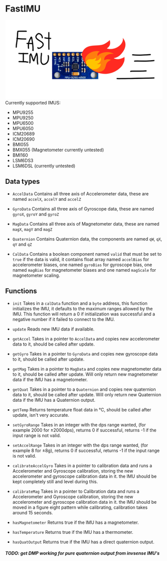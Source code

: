 # FastIMU
![1](fast.png)
Currently supported IMUS: 

* MPU9255 
* MPU9250 
* MPU6500 
* MPU6050
* ICM20689 
* ICM20690 
* BMI055 
* BMX055 (Magnetometer currently untested)
* BMI160
* LSM6DS3 
* LSM6DSL (currently untested)

## Data types

* ```AccelData``` Contains all three axis of Accelerometer data, these are named ```accelX```, ```accelY``` and ```accelZ```

* ```GyroData``` Contains all three axis of Gyroscope data, these are named ```gyroX```, ```gyroY``` and ```gyroZ```

* ```MagData``` Contains all three axis of Magnetometer data, these are named ```magX```, ```magY``` and ```magZ```

* ```Quaternion``` Contains Quaternion data, the components are named ```qW```, ```qX```, ```qY``` and ```qZ```

* ```CalData``` Contains a boolean component named ```valid``` that must be set to ```true``` if the data is valid, it contains float array named ```accelBias``` for accelerometer biases, one named ```gyroBias``` for gyroscope bias, one named ```magBias``` for magnetometer biases and one named ```magScale``` for magnetometer scaling.

## Functions
* ```init``` Takes in a ```calData``` function and a ```byte``` address, this function initializes the IMU, it defaults to the maximum ranges allowed by the IMU. This function will return a 0 if initialization was successful and a negative number if it failed to connect to the IMU.

* ```update``` Reads new IMU data if available.

* ```getAccel``` Takes in a pointer to ```AccelData``` and copies new accelerometer data to it, should be called after update.

* ```getGyro``` Takes in a pointer to ```GyroData``` and copies new gyroscope data to it, should be called after update.

* ```getMag``` Takes in a pointer to ```MagData``` and copies new magnetometer data to it, should be called after update. Will only return new magnetometer data if the IMU has a magnetometer.
 
* ```getQuat``` Takes in a pointer to a ```Quaternion``` and copies new quaternion data to it, should be called after update. Will only return new Quaternion data if the IMU has a Quaternion output.

* ```getTemp``` Returns temperature float data in °C, should be called after update, isn't very accurate.

* ```setGyroRange``` Takes in an integer with the dps range wanted, (for example 2000 for ±2000dps), returns 0 if successful, returns -1 if the input range is not valid.

* ```setAccelRange``` Takes in an integer with the dps range wanted, (for example 8 for ±8g), returns 0 if successful, returns -1 if the input range is not valid.

* ```calibrateAccelGyro``` Takes in a pointer to calibration data and runs a Accelerometer and Gyroscope calibration, storing the new accelerometer and gyroscope calibration data in it. the IMU should be kept completely still and level during this.

* ```calibrateMag``` Takes in a pointer to Calibration data and runs a Accelerometer and Gyroscope calibration, storing the new accelerometer and gyroscope calibration data in it. the IMU should be moved in a figure eight pattern while calibrating, calibration takes around 15 seconds.

* ```hasMagnetometer``` Returns true if the IMU has a magnetometer.

* ```hasTemperature``` Returns true if the IMU has a thermometer.

* ```hasQuatOutput``` Returns true if the IMU has a direct quaternion output.

##### TODO: get DMP working for pure quaternion output from invsense IMU's